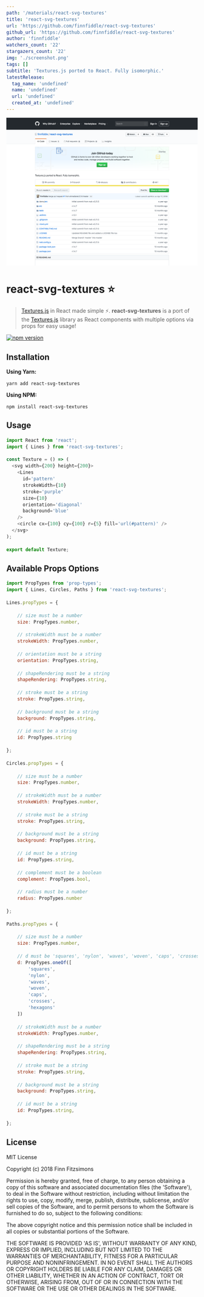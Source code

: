 ```yaml
---
path: '/materials/react-svg-textures'
title: 'react-svg-textures'
url: 'https://github.com/finnfiddle/react-svg-textures'
github_url: 'https://github.com/finnfiddle/react-svg-textures'
author: 'finnfiddle'
watchers_count: '22'
stargazers_count: '22'
img: './screenshot.png'
tags: []
subtitle: 'Textures.js ported to React. Fully isomorphic.'
latestRelease:
  tag_name: 'undefined'
  name: 'undefined'
  url: 'undefined'
  created_at: 'undefined'
---
```


![alt text](screenshot.png)

# react-svg-textures :star:

> [Textures.js](http://riccardoscalco.github.io/textures/) in React made simple :zap:. **react-svg-textures** is a port of the [Textures.js](http://riccardoscalco.github.io/textures/) library as React components with multiple options via props for easy usage!
<!-- [![Travis][build-badge]][build] -->
[![npm version](https://badge.fury.io/js/react-svg-textures.svg)](https://badge.fury.io/js/react-svg-textures)
<!-- [![Coveralls][coveralls-badge]][coveralls] -->

## Installation

**Using Yarn:**

```text
yarn add react-svg-textures
```

**Using NPM:**

```text
npm install react-svg-textures
```

## Usage

```javascript
import React from 'react';
import { Lines } from 'react-svg-textures';

const Texture = () => (
  <svg width={200} height={200}>
    <Lines
      id='pattern'
      strokeWidth={10}
      stroke='purple'
      size={10}
      orientation='diagonal'
      background='blue'
    />
    <circle cx={100} cy={100} r={5} fill='url(#pattern)' />
  </svg>
);

export default Texture;
```

## Available Props Options

```javascript
import PropTypes from 'prop-types';
import { Lines, Circles, Paths } from 'react-svg-textures';

Lines.propTypes = {

    // size must be a number
    size: PropTypes.number,

    // strokeWidth must be a number
    strokeWidth: PropTypes.number,

    // orientation must be a string
    orientation: PropTypes.string,

    // shapeRendering must be a string
    shapeRendering: PropTypes.string,

    // stroke must be a string
    stroke: PropTypes.string,

    // background must be a string
    background: PropTypes.string,

    // id must be a string
    id: PropTypes.string

};

Circles.propTypes = {

    // size must be a number
    size: PropTypes.number,

    // strokeWidth must be a number
    strokeWidth: PropTypes.number,

    // stroke must be a string
    stroke: PropTypes.string,

    // background must be a string
    background: PropTypes.string,

    // id must be a string
    id: PropTypes.string,

    // complement must be a boolean
    complement: PropTypes.bool,

    // radius must be a number
    radius: PropTypes.number

};

Paths.propTypes = {

    // size must be a number
    size: PropTypes.number,

    // d must be 'squares', 'nylon', 'waves', 'woven', 'caps', 'crosses' or 'hexagons'
    d: PropTypes.oneOf([
        'squares',
        'nylon',
        'waves',
        'woven',
        'caps',
        'crosses',
        'hexagons'
    ])

    // strokeWidth must be a number
    strokeWidth: PropTypes.number,

    // shapeRendering must be a string
    shapeRendering: PropTypes.string,

    // stroke must be a string
    stroke: PropTypes.string,

    // background must be a string
    background: PropTypes.string,

    // id must be a string
    id: PropTypes.string,

};
```

## License

MIT License

Copyright (c) 2018 Finn Fitzsimons

Permission is hereby granted, free of charge, to any person obtaining a copy of this software and associated documentation files (the 'Software'), to deal in the Software without restriction, including without limitation the rights to use, copy, modify, merge, publish, distribute, sublicense, and/or sell copies of the Software, and to permit persons to whom the Software is furnished to do so, subject to the following conditions:

The above copyright notice and this permission notice shall be included in all copies or substantial portions of the Software.

THE SOFTWARE IS PROVIDED 'AS IS', WITHOUT WARRANTY OF ANY KIND, EXPRESS OR IMPLIED, INCLUDING BUT NOT LIMITED TO THE WARRANTIES OF MERCHANTABILITY, FITNESS FOR A PARTICULAR PURPOSE AND NONINFRINGEMENT. IN NO EVENT SHALL THE AUTHORS OR COPYRIGHT HOLDERS BE LIABLE FOR ANY CLAIM, DAMAGES OR OTHER LIABILITY, WHETHER IN AN ACTION OF CONTRACT, TORT OR OTHERWISE, ARISING FROM, OUT OF OR IN CONNECTION WITH THE SOFTWARE OR THE USE OR OTHER DEALINGS IN THE SOFTWARE.

        